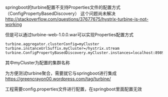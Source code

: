 springboot的turbine配置不支持Properties文件的配置方式（ConfigPropertyBasedDiscovery）
这个问题尚未解决
http://stackoverflow.com/questions/37677675/hystrix-turbine-is-not-working

但是可以通过turbine-web-1.0.0.war可以实现Properties配置方式

```
turbine.aggregator.clusterConfig=myCluster
turbine.instanceUrlSuffix.myCluster=/hystrix.stream
turbine.ConfigPropertyBasedDiscovery.myCluster.instances=localhost:8989

```

其中myCluster为配置的集群名称

为方便测试turbine聚合，需要就它与springboot进行集成
https://greencrayon00.wordpress.com/tag/turbine/


工程需要config.properties文件进行配置，在springboot里面配置无效